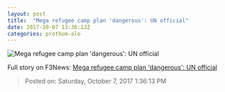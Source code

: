 ```yaml
---
layout: post
title:  "Mega refugee camp plan 'dangerous': UN official"
date: 2017-10-07 13:36:13Z
categories: prothom-alo
---
```


![Mega refugee camp plan 'dangerous': UN official](http://en.prothom-alo.com/contents/cache/images/1200x630x1/uploads/media/2017/10/07/904ee956ffdb3fd92a56392886bb441f-Mega.jpg?jadewits_media_id=151383)




Full story on F3News: [Mega refugee camp plan 'dangerous': UN official](http://www.f3nws.com/n/pkBnH)

> Posted on: Saturday, October 7, 2017 1:36:13 PM
